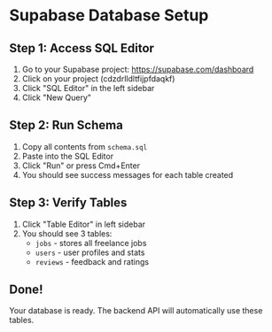 # Supabase Database Setup

## Step 1: Access SQL Editor

1. Go to your Supabase project: https://supabase.com/dashboard
2. Click on your project (cdzdrlldltfijpfdaqkf)
3. Click "SQL Editor" in the left sidebar
4. Click "New Query"

## Step 2: Run Schema

1. Copy all contents from `schema.sql`
2. Paste into the SQL Editor
3. Click "Run" or press Cmd+Enter
4. You should see success messages for each table created

## Step 3: Verify Tables

1. Click "Table Editor" in left sidebar
2. You should see 3 tables:
   - `jobs` - stores all freelance jobs
   - `users` - user profiles and stats
   - `reviews` - feedback and ratings

## Done!

Your database is ready. The backend API will automatically use these tables.
